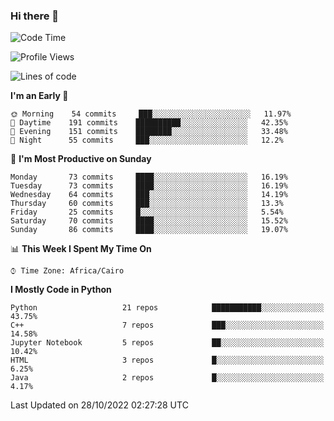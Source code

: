 ### Hi there 👋

<!--
**AMR-KELEG/AMR-KELEG** is a ✨ _special_ ✨ repository because its `README.md` (this file) appears on your GitHub profile.

Here are some ideas to get you started:

- 🔭 I’m currently working on ...
- 🌱 I’m currently learning ...
- 👯 I’m looking to collaborate on ...
- 🤔 I’m looking for help with ...
- 💬 Ask me about ...
- 📫 How to reach me: ...
- 😄 Pronouns: ...
- ⚡ Fun fact: ...
-->

<!--START_SECTION:waka-->
![Code Time](http://img.shields.io/badge/Code%20Time-0%20secs-blue)

![Profile Views](http://img.shields.io/badge/Profile%20Views-9-blue)

![Lines of code](https://img.shields.io/badge/From%20Hello%20World%20I%27ve%20Written-2%20Million%20lines%20of%20code-blue)

**I'm an Early 🐤** 

```text
🌞 Morning    54 commits     ███░░░░░░░░░░░░░░░░░░░░░░   11.97% 
🌆 Daytime    191 commits    ██████████░░░░░░░░░░░░░░░   42.35% 
🌃 Evening    151 commits    ████████░░░░░░░░░░░░░░░░░   33.48% 
🌙 Night      55 commits     ███░░░░░░░░░░░░░░░░░░░░░░   12.2%

```
📅 **I'm Most Productive on Sunday** 

```text
Monday       73 commits     ████░░░░░░░░░░░░░░░░░░░░░   16.19% 
Tuesday      73 commits     ████░░░░░░░░░░░░░░░░░░░░░   16.19% 
Wednesday    64 commits     ███░░░░░░░░░░░░░░░░░░░░░░   14.19% 
Thursday     60 commits     ███░░░░░░░░░░░░░░░░░░░░░░   13.3% 
Friday       25 commits     █░░░░░░░░░░░░░░░░░░░░░░░░   5.54% 
Saturday     70 commits     ████░░░░░░░░░░░░░░░░░░░░░   15.52% 
Sunday       86 commits     ████░░░░░░░░░░░░░░░░░░░░░   19.07%

```


📊 **This Week I Spent My Time On** 

```text
⌚︎ Time Zone: Africa/Cairo

```

**I Mostly Code in Python** 

```text
Python                   21 repos            ███████████░░░░░░░░░░░░░░   43.75% 
C++                      7 repos             ███░░░░░░░░░░░░░░░░░░░░░░   14.58% 
Jupyter Notebook         5 repos             ██░░░░░░░░░░░░░░░░░░░░░░░   10.42% 
HTML                     3 repos             █░░░░░░░░░░░░░░░░░░░░░░░░   6.25% 
Java                     2 repos             █░░░░░░░░░░░░░░░░░░░░░░░░   4.17%

```



 Last Updated on 28/10/2022 02:27:28 UTC
<!--END_SECTION:waka-->
